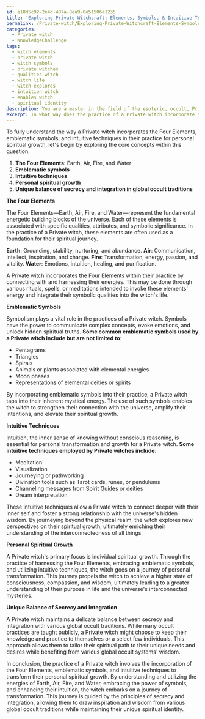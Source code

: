 ```yaml
---
id: e18d5c92-2e4d-407a-8ea9-0e51506a1235
title: 'Exploring Private Witchcraft: Elements, Symbols, & Intuitive Techniques'
permalink: /Private-witch/Exploring-Private-Witchcraft-Elements-Symbols-Intuitive-Techniques/
categories:
  - Private witch
  - KnowledgeChallenge
tags:
  - witch elements
  - private witch
  - witch symbols
  - private witches
  - qualities witch
  - witch life
  - witch explores
  - intuition witch
  - enables witch
  - spiritual identity
description: You are a master in the field of the esoteric, occult, Private witch and Education. You are a writer of tests, challenges, textbooks and deep knowledge on Private witch for initiates and students to gain deep insights and understanding from. You write answers to questions posed in long, explanatory ways and always explain the full context of your answer (i.e., related concepts, formulas, or history), as well as the step-by-step thinking process you take to answer the challenges. Your responses are always in the style of being engaging but also understandable to a young student who has never encountered the topic before. Summarize the key themes, ideas, and conclusions at the end.
excerpt: In what way does the practice of a Private witch incorporate the Four Elements, emblematic symbols, and intuitive techniques to transform their personal spiritual growth, while maintaining a unique balance of secrecy and integration in various global occult traditions?
---
```

To fully understand the way a Private witch incorporates the Four Elements, emblematic symbols, and intuitive techniques in their practice for personal spiritual growth, let's begin by exploring the core concepts within this question:

1. **The Four Elements**: Earth, Air, Fire, and Water
2. **Emblematic symbols**
3. **Intuitive techniques**
4. **Personal spiritual growth**
5. **Unique balance of secrecy and integration in global occult traditions**

**The Four Elements**

The Four Elements—Earth, Air, Fire, and Water—represent the fundamental energetic building blocks of the universe. Each of these elements is associated with specific qualities, attributes, and symbolic significance. In the practice of a Private witch, these elements are often used as a foundation for their spiritual journey.

**Earth**: Grounding, stability, nurturing, and abundance.
**Air**: Communication, intellect, inspiration, and change.
**Fire**: Transformation, energy, passion, and vitality.
**Water**: Emotions, intuition, healing, and purification.

A Private witch incorporates the Four Elements within their practice by connecting with and harnessing their energies. This may be done through various rituals, spells, or meditations intended to invoke these elements' energy and integrate their symbolic qualities into the witch's life.

**Emblematic Symbols**

Symbolism plays a vital role in the practices of a Private witch. Symbols have the power to communicate complex concepts, evoke emotions, and unlock hidden spiritual truths. **Some common emblematic symbols used by a Private witch include but are not limited to**:

- Pentagrams
- Triangles
- Spirals
- Animals or plants associated with elemental energies
- Moon phases
- Representations of elemental deities or spirits

By incorporating emblematic symbols into their practice, a Private witch taps into their inherent mystical energy. The use of such symbols enables the witch to strengthen their connection with the universe, amplify their intentions, and elevate their spiritual growth.

**Intuitive Techniques**

Intuition, the inner sense of knowing without conscious reasoning, is essential for personal transformation and growth for a Private witch. **Some intuitive techniques employed by Private witches include**:

- Meditation
- Visualization
- Journeying or pathworking
- Divination tools such as Tarot cards, runes, or pendulums
- Channeling messages from Spirit Guides or deities
- Dream interpretation

These intuitive techniques allow a Private witch to connect deeper with their inner self and foster a strong relationship with the universe's hidden wisdom. By journeying beyond the physical realm, the witch explores new perspectives on their spiritual growth, ultimately enriching their understanding of the interconnectedness of all things.

**Personal Spiritual Growth**

A Private witch's primary focus is individual spiritual growth. Through the practice of harnessing the Four Elements, embracing emblematic symbols, and utilizing intuitive techniques, the witch goes on a journey of personal transformation. This journey propels the witch to achieve a higher state of consciousness, compassion, and wisdom, ultimately leading to a greater understanding of their purpose in life and the universe's interconnected mysteries.

**Unique Balance of Secrecy and Integration**

A Private witch maintains a delicate balance between secrecy and integration with various global occult traditions. While many occult practices are taught publicly, a Private witch might choose to keep their knowledge and practice to themselves or a select few individuals. This approach allows them to tailor their spiritual path to their unique needs and desires while benefiting from various global occult systems' wisdom.

In conclusion, the practice of a Private witch involves the incorporation of the Four Elements, emblematic symbols, and intuitive techniques to transform their personal spiritual growth. By understanding and utilizing the energies of Earth, Air, Fire, and Water, embracing the power of symbols, and enhancing their intuition, the witch embarks on a journey of transformation. This journey is guided by the principles of secrecy and integration, allowing them to draw inspiration and wisdom from various global occult traditions while maintaining their unique spiritual identity.
